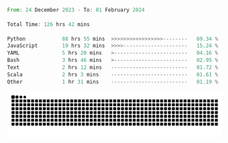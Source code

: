 <!--START_SECTION:waka-->

```rust
From: 24 December 2023 - To: 01 February 2024

Total Time: 126 hrs 42 mins

Python            88 hrs 55 mins  >>>>>>>>>>>>>>>>>--------   69.34 %
JavaScript        19 hrs 32 mins  >>>>---------------------   15.24 %
YAML              5 hrs 20 mins   >------------------------   04.16 %
Bash              3 hrs 46 mins   >------------------------   02.95 %
Text              2 hrs 12 mins   -------------------------   01.72 %
Scala             2 hrs 3 mins    -------------------------   01.61 %
Other             1 hr 31 mins    -------------------------   01.19 %
```

<!--END_SECTION:waka-->


<picture>
  <source media="(prefers-color-scheme: dark)" srcset="https://raw.githubusercontent.com/jeerawut97/jeerawut97/output/github-contribution-grid-snake.svg">
  <img alt="github contribution grid snake animation" src="https://raw.githubusercontent.com/jeerawut97/jeerawut97/output/github-contribution-grid-snake.svg">
</picture>
